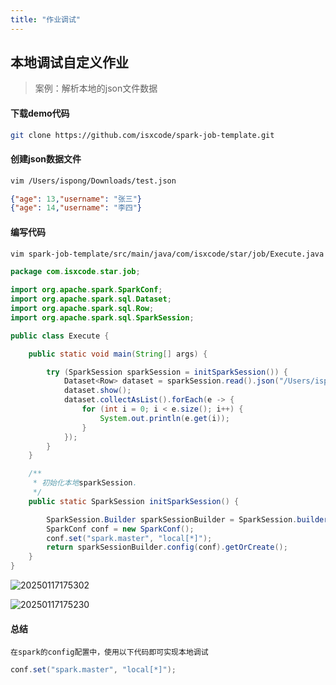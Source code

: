 ```yaml
---
title: "作业调试"
---
```


## 本地调试自定义作业
 
> 案例：解析本地的json文件数据

#### 下载demo代码

```bash
git clone https://github.com/isxcode/spark-job-template.git
```

#### 创建json数据文件

```bash
vim /Users/ispong/Downloads/test.json
```

```json
{"age": 13,"username": "张三"}
{"age": 14,"username": "李四"}
```

#### 编写代码

```bash
vim spark-job-template/src/main/java/com/isxcode/star/job/Execute.java
```

```java
package com.isxcode.star.job;

import org.apache.spark.SparkConf;
import org.apache.spark.sql.Dataset;
import org.apache.spark.sql.Row;
import org.apache.spark.sql.SparkSession;

public class Execute {

    public static void main(String[] args) {

        try (SparkSession sparkSession = initSparkSession()) {
            Dataset<Row> dataset = sparkSession.read().json("/Users/ispong/Downloads/test.json");
            dataset.show();
            dataset.collectAsList().forEach(e -> {
                for (int i = 0; i < e.size(); i++) {
                    System.out.println(e.get(i));
                }
            });
        }
    }

    /**
     * 初始化本地sparkSession.
     */
    public static SparkSession initSparkSession() {

        SparkSession.Builder sparkSessionBuilder = SparkSession.builder();
        SparkConf conf = new SparkConf();
        conf.set("spark.master", "local[*]");
        return sparkSessionBuilder.config(conf).getOrCreate();
    }
}
```

![20250117175302](https://img.isxcode.com/picgo/20250117175302.png)

![20250117175230](https://img.isxcode.com/picgo/20250117175230.png)

#### 总结

```wikitext
在spark的config配置中，使用以下代码即可实现本地调试
```

```java
conf.set("spark.master", "local[*]");
```